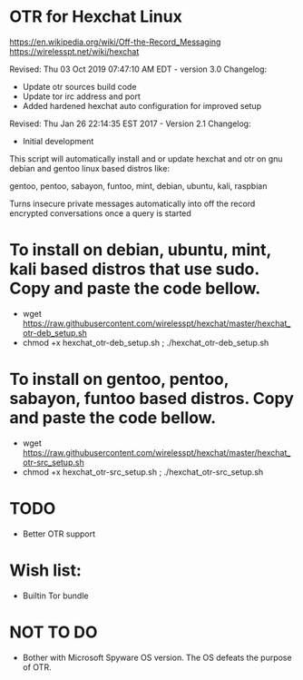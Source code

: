 # OTR for Hexchat Linux
https://en.wikipedia.org/wiki/Off-the-Record_Messaging
https://wirelesspt.net/wiki/hexchat

Revised: Thu 03 Oct 2019 07:47:10 AM EDT - version 3.0
Changelog:
 - Update otr sources build code
 - Update tor irc address and port
 - Added hardened hexchat auto configuration for improved setup

Revised: Thu Jan 26 22:14:35 EST 2017 - Version 2.1
Changelog:
 - Initial development

This script will automatically install and or update hexchat and otr on gnu debian and gentoo linux based distros like:

gentoo, pentoo, sabayon, funtoo, mint, debian, ubuntu, kali, raspbian

Turns insecure private messages automatically into off the record encrypted conversations once a query is started 


# To install on debian, ubuntu, mint, kali based distros that use sudo. Copy and paste the code bellow.

 * wget https://raw.githubusercontent.com/wirelesspt/hexchat/master/hexchat_otr-deb_setup.sh
 * chmod +x hexchat_otr-deb_setup.sh ; ./hexchat_otr-deb_setup.sh

# To install on gentoo, pentoo, sabayon, funtoo based distros. Copy and paste the code bellow.

 * wget https://raw.githubusercontent.com/wirelesspt/hexchat/master/hexchat_otr-src_setup.sh
 * chmod +x hexchat_otr-src_setup.sh ; ./hexchat_otr-src_setup.sh

# TODO
* Better OTR support

# Wish list:
* Builtin Tor bundle

# NOT TO DO
* Bother with Microsoft Spyware OS version. The OS defeats the purpose of OTR.


